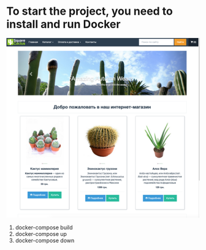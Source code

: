 # To start the project, you need to install and run Docker
![Screenshot](store.png)
1. docker-compose build 
2. docker-compose up
3. docker-compose down
